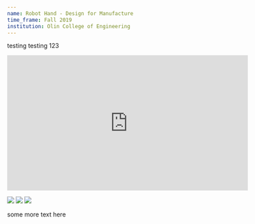 ```yaml
---
name: Robot Hand - Design for Manufacture
time_frame: Fall 2019
institution: Olin College of Engineering
---
```

testing testing 123

<iframe width="560" height="315" src="https://www.youtube.com/embed/0-3BCeAxWb4" frameborder="0" allow="accelerometer; autoplay; encrypted-media; gyroscope; picture-in-picture" allowfullscreen></iframe>

<a target="_blank" href="/imgs/dfm_full_assembly.jpg"><img src="/imgs/dfm_full_assembly.jpg"></a>
<a target="_blank" href="/imgs/dfm_unassembled.jpg"><img src="/imgs/dfm_unassembled.jpg"></a>
<a target="_blank" href="/imgs/dfm_housing.png"><img src="/imgs/dfm_housing.png"></a>

some more text here
